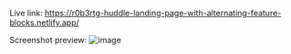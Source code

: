 Live link: https://r0b3rtg-huddle-landing-page-with-alternating-feature-blocks.netlify.app/

Screenshot preview:
![image](https://user-images.githubusercontent.com/54260004/147661691-000c220d-d3bf-4341-bb8b-397fbd6f8366.png)
